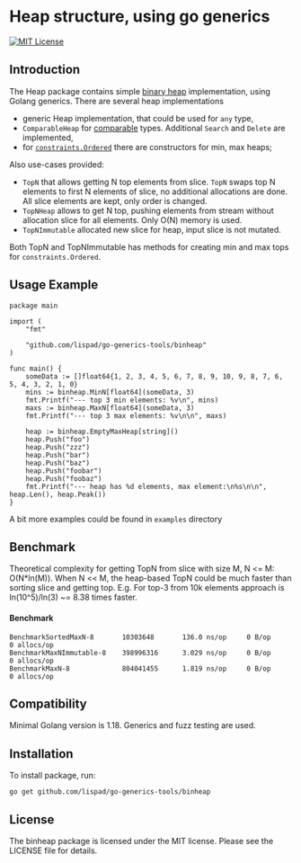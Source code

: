 # Heap structure, using go generics
[![MIT License](https://img.shields.io/badge/License-MIT-blue.svg)](LICENSE)

Introduction
------------

The Heap package contains simple [binary heap](https://en.wikipedia.org/wiki/Binary_heap) implementation, using Golang
generics. There are several heap implementations

- generic Heap implementation, that could be used for `any` type,
- `ComparableHeap` for [comparable](https://go.dev/ref/spec#Comparison_operators) types. Additional `Search`
  and `Delete` are implemented,
- for [`constraints.Ordered`](https://pkg.go.dev/golang.org/x/exp/constraints#Ordered) there are
  constructors for min, max heaps;

Also use-cases provided:

- `TopN` that allows getting N top elements from slice.
  `TopN` swaps top N elements to first N elements of slice, no additional allocations are done. All slice elements are
  kept, only order is changed.
- `TopNHeap` allows to get N top, pushing elements from stream without allocation slice for all elements. Only O(N)
  memory is used.
- `TopNImmutable` allocated new slice for heap, input slice is not mutated.

Both TopN and TopNImmutable has methods for creating min and max tops for `constraints.Ordered`.

Usage Example
-----------------

    package main
    
    import (
        "fmt"

        "github.com/lispad/go-generics-tools/binheap"
    )
    
    func main() {
        someData := []float64{1, 2, 3, 4, 5, 6, 7, 8, 9, 10, 9, 8, 7, 6, 5, 4, 3, 2, 1, 0}
        mins := binheap.MinN[float64](someData, 3)
        fmt.Printf("--- top 3 min elements: %v\n", mins)
        maxs := binheap.MaxN[float64](someData, 3)
        fmt.Printf("--- top 3 max elements: %v\n\n", maxs)
  
        heap := binheap.EmptyMaxHeap[string]()
        heap.Push("foo")
        heap.Push("zzz")
        heap.Push("bar")
        heap.Push("baz")
        heap.Push("foobar")
        heap.Push("foobaz")
        fmt.Printf("--- heap has %d elements, max element:\n%s\n\n", heap.Len(), heap.Peak())
    }

A bit more examples could be found in `examples` directory

Benchmark
-----------------
Theoretical complexity for getting TopN from slice with size M, N <= M: O(N*ln(M)). When N << M, the heap-based TopN
could be much faster than sorting slice and getting top. E.g. For top-3 from 10k elements approach is ln(10^5)/ln(3) ~=
8.38 times faster.

#### Benchmark

    BenchmarkSortedMaxN-8      	10303648	   136.0 ns/op	   0 B/op	   0 allocs/op
    BenchmarkMaxNImmutable-8   	398996316	   3.029 ns/op	   0 B/op	   0 allocs/op
    BenchmarkMaxN-8            	804041455	   1.819 ns/op	   0 B/op	   0 allocs/op

Compatibility
-------------
Minimal Golang version is 1.18. Generics and fuzz testing are used.

Installation
----------------------

To install package, run:

    go get github.com/lispad/go-generics-tools/binheap

License
-------

The binheap package is licensed under the MIT license. Please see the LICENSE file for details.
